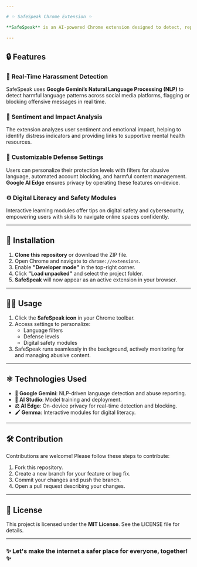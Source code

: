 ```yaml
---

# ✨ SafeSpeak Chrome Extension ✨

**SafeSpeak** is an AI-powered Chrome extension designed to detect, report, and combat online harassment and gender-based abuse on social media and other digital platforms. Built with Google AI technologies, SafeSpeak provides real-time protection and support for women and girls online, aligning with the UN's Sustainable Development Goal 5 (SDG 5) to eliminate violence against women and foster gender equality.

---
```


## 🔒 Features

### 🔎 **Real-Time Harassment Detection**
SafeSpeak uses **Google Gemini’s Natural Language Processing (NLP)** to detect harmful language patterns across social media platforms, flagging or blocking offensive messages in real time.

### 🎉 **Sentiment and Impact Analysis**
The extension analyzes user sentiment and emotional impact, helping to identify distress indicators and providing links to supportive mental health resources.

### 🔐 **Customizable Defense Settings**
Users can personalize their protection levels with filters for abusive language, automated account blocking, and harmful content management. **Google AI Edge** ensures privacy by operating these features on-device.

### ⚙️ **Digital Literacy and Safety Modules**
Interactive learning modules offer tips on digital safety and cybersecurity, empowering users with skills to navigate online spaces confidently.

---

## 🔧 Installation

1. **Clone this repository** or download the ZIP file.
2. Open Chrome and navigate to `chrome://extensions`.
3. Enable **"Developer mode"** in the top-right corner.
4. Click **"Load unpacked"** and select the project folder.
5. **SafeSpeak** will now appear as an active extension in your browser.

---

## 🕵️‍♂️ Usage

1. Click the **SafeSpeak icon** in your Chrome toolbar.
2. Access settings to personalize:
   - Language filters
   - Defense levels
   - Digital safety modules
3. SafeSpeak runs seamlessly in the background, actively monitoring for and managing abusive content.

---

## ⚛️ Technologies Used

- **🧬 Google Gemini**: NLP-driven language detection and abuse reporting.
- **🤖 AI Studio**: Model training and deployment.
- **⚖ AI Edge**: On-device privacy for real-time detection and blocking.
- **🖌️ Gemma**: Interactive modules for digital literacy.

---

## 🛠️ Contribution

Contributions are welcome! Please follow these steps to contribute:
1. Fork this repository.
2. Create a new branch for your feature or bug fix.
3. Commit your changes and push the branch.
4. Open a pull request describing your changes.

---

## 📑 License

This project is licensed under the **MIT License**. See the LICENSE file for details.

---

### ✨ Let's make the internet a safer place for everyone, together! ✨
